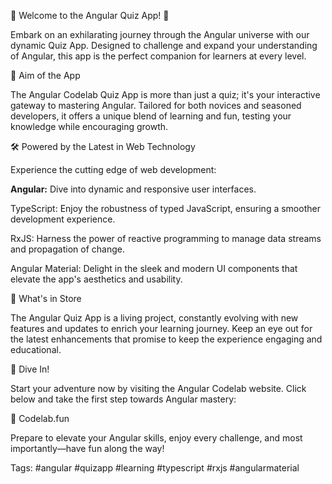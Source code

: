 🚀 Welcome to the Angular Quiz App! 🧠

Embark on an exhilarating journey through the Angular universe with our dynamic Quiz App. Designed to challenge and expand your understanding of Angular, this app is the perfect companion for learners at every level.

🎯 Aim of the App

The Angular Codelab Quiz App is more than just a quiz; it's your interactive gateway to mastering Angular. Tailored for both novices and seasoned developers, it offers a unique blend of learning and fun, testing your knowledge while encouraging growth.

🛠️ Powered by the Latest in Web Technology

Experience the cutting edge of web development:

<b>Angular:</b> Dive into dynamic and responsive user interfaces.

TypeScript: Enjoy the robustness of typed JavaScript, ensuring a smoother development experience.

RxJS: Harness the power of reactive programming to manage data streams and propagation of change.

Angular Material: Delight in the sleek and modern UI components that elevate the app's aesthetics and usability.

🌟 What's in Store

The Angular Quiz App is a living project, constantly evolving with new features and updates to enrich your learning journey. Keep an eye out for the latest enhancements that promise to keep the experience engaging and educational.

🎉 Dive In!

Start your adventure now by visiting the Angular Codelab website. Click below and take the first step towards Angular mastery:

🔗 Codelab.fun

Prepare to elevate your Angular skills, enjoy every challenge, and most importantly—have fun along the way!

Tags: #angular #quizapp #learning #typescript #rxjs #angularmaterial
